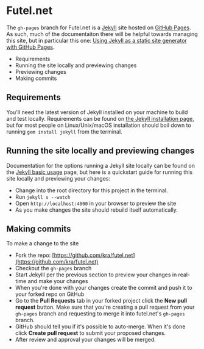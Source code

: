 # Futel.net

The `gh-pages` branch for Futel.net is a [Jekyll](http://jekyllrb.com) site hosted on [GitHub Pages](https://pages.github.com/). As such, much of the documentaiton there will be helpful towards managing this site, but in particular this one: [Using Jekyll as a static site generator with GitHub Pages](https://help.github.com/articles/using-jekyll-as-a-static-site-generator-with-github-pages/).

- Requirements
- Running the site locally and previewing changes
- Previewing changes
- Making commits

## Requirements

You'll need the latest version of Jekyll installed on your machine to build and test locally. Requirements can be found on [the Jekyll installation page](https://jekyllrb.com/docs/installation/), but for most people on Linux/Unix/macOS installation should boil down to running `gem install jekyll` from the terminal.


## Running the site locally and previewing changes

Documentation for the options running a Jekyll site locally can be found on the [Jekyll basic usage](https://jekyllrb.com/docs/usage/) page, but here is a quickstart guide for running this site locally and previewing your changes:

- Change into the root directory for this project in the terminal.
- Run `jekyll s --watch`
- Open `http://localhost:4000` in your browser to preview the site
- As you make changes the site should rebuild itself automatically.


## Making commits 

To make a change to the site

- Fork the repo: [https://github.com/kra/futel.net](https://github.com/kra/futel.net)
- Checkout the `gh-pages` branch
- Start Jekylll per the previous section to preview your changes in real-time and make your changes
- When you're done with your changes create the commit and push it to your forked repo on GitHub
- Go to the **Pull Requests** tab in your forked project click the **New pull request** button. Make sure that you're creating a pull request from your `gh-pages` branch and requesting to merge it into futel.net's `gh-pages` branch.
- GitHub should tell you if it's possible to auto-merge. When it's done click **Create pull request** to submit  your proposed changes.
- After review and approval your changes will be merged.